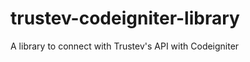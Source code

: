 trustev-codeigniter-library
===========================

A library to connect with Trustev's API with Codeigniter